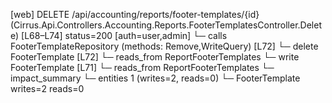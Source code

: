 [web] DELETE /api/accounting/reports/footer-templates/{id}  (Cirrus.Api.Controllers.Accounting.Reports.FooterTemplatesController.Delete)  [L68–L74] status=200 [auth=user,admin]
  └─ calls FooterTemplateRepository (methods: Remove,WriteQuery) [L72]
  └─ delete FooterTemplate [L72]
    └─ reads_from ReportFooterTemplates
  └─ write FooterTemplate [L71]
    └─ reads_from ReportFooterTemplates
  └─ impact_summary
    └─ entities 1 (writes=2, reads=0)
      └─ FooterTemplate writes=2 reads=0

